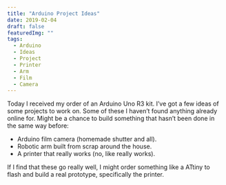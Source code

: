 ```yaml
---
title: "Arduino Project Ideas"
date: 2019-02-04
draft: false
featuredImg: ""
tags: 
  - Arduino
  - Ideas
  - Project
  - Printer
  - Arm
  - Film
  - Camera
---
```


Today I received my order of an Arduino Uno R3 kit. I’ve got a few ideas of some projects to work on. Some of these I haven’t found anything already online for. Might be a chance to build something that hasn’t been done in the same way before:

* Arduino film camera (homemade shutter and all).
* Robotic arm built from scrap around the house.
* A printer that really works (no, like really works).

If I find that these go really well, I might order something like a ATtiny to flash and build a real prototype, specifically the printer.